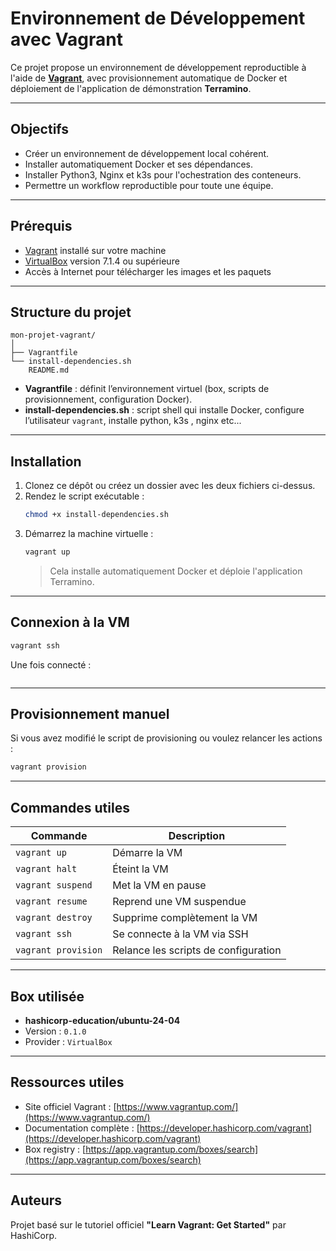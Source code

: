 # Environnement de Développement avec Vagrant

Ce projet propose un environnement de développement reproductible à l'aide de [**Vagrant**](https://www.vagrantup.com/), avec provisionnement automatique de Docker et déploiement de l'application de démonstration **Terramino**.

---

## Objectifs

- Créer un environnement de développement local cohérent.
- Installer automatiquement Docker et ses dépendances.
- Installer Python3, Nginx et k3s pour l'ochestration des conteneurs.
- Permettre un workflow reproductible pour toute une équipe.

---

## Prérequis

- [Vagrant](https://www.vagrantup.com/) installé sur votre machine
- [VirtualBox](https://www.virtualbox.org/) version 7.1.4 ou supérieure
- Accès à Internet pour télécharger les images et les paquets

---

## Structure du projet

```
mon-projet-vagrant/
│
├── Vagrantfile
└── install-dependencies.sh
    README.md
```

- **Vagrantfile** : définit l’environnement virtuel (box, scripts de provisionnement, configuration Docker).
- **install-dependencies.sh** : script shell qui installe Docker, configure l’utilisateur `vagrant`, installe python, k3s , nginx etc...

---

## Installation

1. Clonez ce dépôt ou créez un dossier avec les deux fichiers ci-dessus.
2. Rendez le script exécutable :
   ```bash
   chmod +x install-dependencies.sh
   ```
3. Démarrez la machine virtuelle :
   ```bash
   vagrant up
   ```
   > Cela installe automatiquement Docker et déploie l'application Terramino.

---

##  Connexion à la VM

```bash
vagrant ssh
```

Une fois connecté :
```bash

```


---

## Provisionnement manuel

Si vous avez modifié le script de provisioning ou voulez relancer les actions :

```bash
vagrant provision
```
---

##  Commandes utiles

| Commande               | Description                                      |
|------------------------|--------------------------------------------------|
| `vagrant up`           | Démarre la VM                                    |
| `vagrant halt`         | Éteint la VM                                     |
| `vagrant suspend`      | Met la VM en pause                               |
| `vagrant resume`       | Reprend une VM suspendue                         |
| `vagrant destroy`      | Supprime complètement la VM                      |
| `vagrant ssh`          | Se connecte à la VM via SSH                      |
| `vagrant provision`    | Relance les scripts de configuration             |

---

##  Box utilisée

- **hashicorp-education/ubuntu-24-04**
- Version : `0.1.0`
- Provider : `VirtualBox`

---

## Ressources utiles

- Site officiel Vagrant : [https://www.vagrantup.com/](https://www.vagrantup.com/)
- Documentation complète : [https://developer.hashicorp.com/vagrant](https://developer.hashicorp.com/vagrant)
- Box registry : [https://app.vagrantup.com/boxes/search](https://app.vagrantup.com/boxes/search)

---

## Auteurs

Projet basé sur le tutoriel officiel **"Learn Vagrant: Get Started"** par HashiCorp.
